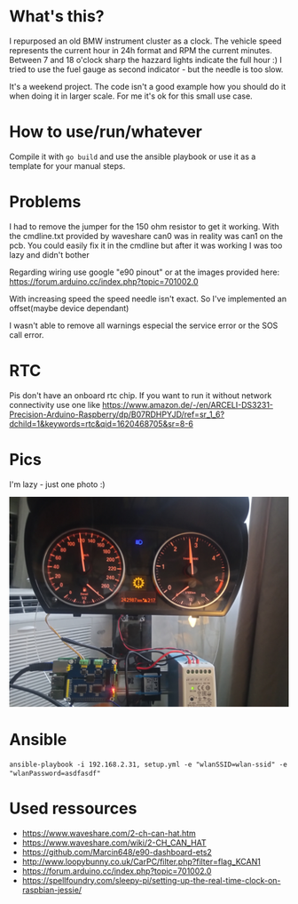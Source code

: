 What's this?
===
I repurposed an old BMW instrument cluster as a clock. The vehicle speed represents the current hour in 24h format and RPM the current minutes. 
Between 7 and 18 o'clock sharp the hazzard lights indicate the full hour :) I tried to use the fuel gauge as second indicator - but the needle is too slow.

It's a weekend project. The code isn't a good example how you should do it when doing it in larger scale. For me it's ok for this small use case.

How to use/run/whatever
===
Compile it with ```go build``` and use the ansible playbook or use it as a template for your manual steps.

Problems
========
I had to remove the jumper for the 150 ohm resistor to get it working. With the cmdline.txt provided by waveshare can0 was in reality was can1 on the pcb.
You could easily fix it in the cmdline but after it was working I was too lazy and didn't bother

Regarding wiring use google "e90 pinout" or at the images provided here: https://forum.arduino.cc/index.php?topic=701002.0 

With increasing speed the speed needle isn't exact. So I've implemented an offset(maybe device dependant)

I wasn't able to remove all warnings especial the service error or the SOS call error.

RTC
===
Pis don't have an onboard rtc chip. If you want to run it without network connectivity use one like https://www.amazon.de/-/en/ARCELI-DS3231-Precision-Arduino-Raspberry/dp/B07RDHPYJD/ref=sr_1_6?dchild=1&keywords=rtc&qid=1620468705&sr=8-6

Pics
====
I'm lazy - just one photo :)

<img src="clock.jpeg" width="600">


Ansible
=======
```
ansible-playbook -i 192.168.2.31, setup.yml -e "wlanSSID=wlan-ssid" -e "wlanPassword=asdfasdf"
```

Used ressources
===============

* https://www.waveshare.com/2-ch-can-hat.htm
* https://www.waveshare.com/wiki/2-CH_CAN_HAT
* https://github.com/Marcin648/e90-dashboard-ets2
* http://www.loopybunny.co.uk/CarPC/filter.php?filter=flag_KCAN1
* https://forum.arduino.cc/index.php?topic=701002.0
* https://spellfoundry.com/sleepy-pi/setting-up-the-real-time-clock-on-raspbian-jessie/